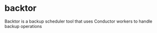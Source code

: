 # backtor
Backtor is a backup scheduler tool that uses Conductor workers to handle backup operations
